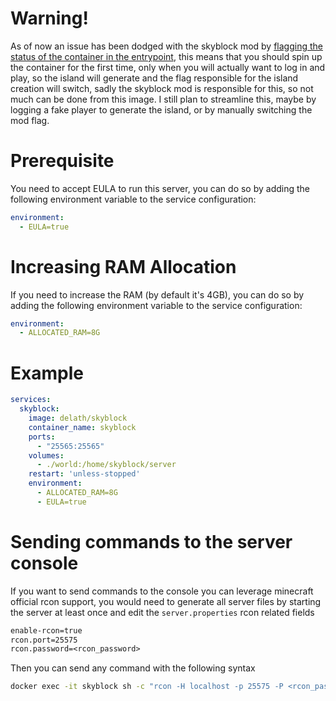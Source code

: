 # Warning!

As of now an issue has been dodged with the skyblock mod by [flagging the status of the container in the entrypoint](https://github.com/delath/containers-hub/blob/2a44cb2d3e1a5b32a7cb196b28dd0e4b1a11ae46/skyblock/skyblock.sh#L21), this means that you should spin up the container for the first time, only when you will actually want to log in and play, so the island will generate and the flag responsible for the island creation will switch, sadly the skyblock mod is responsible for this, so not much can be done from this image.
I still plan to streamline this, maybe by logging a fake player to generate the island, or by manually switching the mod flag.


# Prerequisite

You need to accept EULA to run this server, you can do so by adding the following environment variable to the service configuration:

```yaml
environment:
  - EULA=true
```

# Increasing RAM Allocation

If you need to increase the RAM (by default it's 4GB), you can do so by adding the following environment variable to the service configuration:

```yaml
environment:
  - ALLOCATED_RAM=8G
```

# Example

```yaml
services:
  skyblock:
    image: delath/skyblock
    container_name: skyblock
    ports:
      - "25565:25565"
    volumes:
      - ./world:/home/skyblock/server
    restart: 'unless-stopped'
    environment:
      - ALLOCATED_RAM=8G
      - EULA=true
```

# Sending commands to the server console

If you want to send commands to the console you can leverage minecraft official rcon support, you would need to generate all server files by starting the server at least once and edit the `server.properties` rcon related fields 
```txt
enable-rcon=true
rcon.port=25575
rcon.password=<rcon_password>
```

Then you can send any command with the following syntax
```bash
docker exec -it skyblock sh -c "rcon -H localhost -p 25575 -P <rcon_password> <command>"
```
